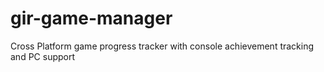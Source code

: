 # gir-game-manager
Cross Platform game progress tracker with console achievement tracking and PC support
